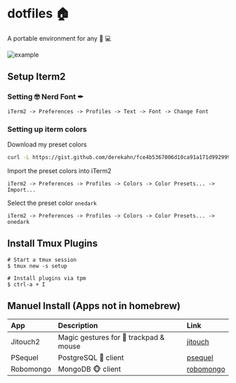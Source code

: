 # dotfiles 🏠

A portable environment for any 🍎 💻

![example](https://i.imgur.com/1FAZCUy.png)

## Setup Iterm2

### Setting 🤓 Nerd Font ✒

```shell
iTerm2 -> Preferences -> Profiles -> Text -> Font -> Change Font
```

### Setting up iterm colors

Download my preset colors

```bash
curl -L https://gist.github.com/derekahn/fce4b5367006d10ca91a171d992999e0 -o ~/Documents/onedark.itermcolors
```

Import the preset colors into iTerm2

```shell
iTerm2 -> Preferences -> Profiles -> Colors -> Color Presets... -> Import...
```

Select the preset color `onedark`

```shell
iTerm2 -> Preferences -> Profiles -> Colors -> Color Presets... -> onedark
```

## Install Tmux Plugins

```shell
# Start a tmux session
$ tmux new -s setup

# Install plugins via tpm
$ ctrl-a + I
```

## Manuel Install (Apps not in homebrew)

| App       | Description                            | Link                                         |
| :-------- | :------------------------------------- | :------------------------------------------- |
| Jitouch2  | Magic gestures for 🍎 trackpad & mouse | [jitouch](https://www.jitouch.com/download/) |
| PSequel   | PostgreSQL 🐘 client                   | [psequel](http://www.psequel.com/)           |
| Robomongo | MongoDB 🐵 client                      | [robomongo](https://robomongo.org/)          |
